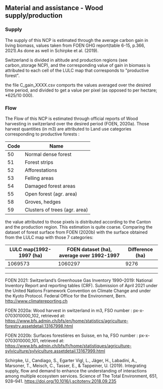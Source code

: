 ## Material and assistance - Wood supply/production

### Supply

The supply of this NCP is estimated through the average carbon gain in living biomass, values taken from FOEN GHG report(table 6-15, p.366, 2021).As done as well in Schirpke et al. (2019). 

Switzerland is divided in altitude and production regions (see carbon_storage NCP), and the corresponding value of gain in biomass is attributed to each cell of the LULC map that corresponds to "productive forest". 

the file C_gain_XXXX.csv comports the values averaged over the desired time period, and divided to get a value per pixel (as opposed to per hectare; *625/10 000).


### Flow

The Flow of this NCP is estimated through official reports of Wood harvesting in switzerland over the desired period (FOEN, 2020a). Those harvest quantities (in m3) are attributed to Land use categories corresponding to productive forests :

| Code | Name                          |
| ---- | ----------------------------- |
| 50   | Normal dense forest           |
| 51   | Forest strips                 |
| 52   | Afforestations                |
| 53   | Felling areas                 |
| 54   | Damaged forest areas          |
| 55   | Open forest (agr. area)       |
| 58   | Groves, hedges                |
| 59   | Clusters of trees (agr. area) |



the value attributed to those pixels is distributed according to the Canton and the production region. This estimation is quite coarse. Comparing the dataset of forest surface from FOEN (2020b) with the surface obtained from the LULC map with those 7 categories: 


| LULC map(1992-1997 (ha) | FOEN dataset (ha), average over 1992-1997 | Difference (ha) |
| ------------- | ----------------------------------------- | --------------- |
| 1069573       | 1060297                                   | 9276            |




------

FOEN 2021: Switzerland’s Greenhouse Gas Inventory 1990–2019: National Inventory Report
and reporting tables (CRF). Submission of April 2021 under the United Nations Framework
Convention on Climate Change and under the Kyoto Protocol. Federal Office for the
Environment, Bern. http://www.climatereporting.ch

FOEN 2020a: Wood harvest in switzerland in m3, FSO number :	px-x-0703010000_102, retrieved at: https://www.bfs.admin.ch/bfs/en/home/statistics/agriculture-forestry.assetdetail.13167998.html

FOEN 2020b: Surfaces forestières en Suisse, en ha, FSO number : px-x-0703010000_101, retrieved at: https://www.bfs.admin.ch/bfs/fr/home/statistiques/agriculture-sylviculture/sylviculture.assetdetail.13167999.html

Schirpke, U., Candiago, S., Egarter Vigl, L., Jäger, H., Labadini, A., Marsoner, T., Meisch, C., Tasser, E., & Tappeiner, U. (2019). Integrating supply, flow and demand to enhance the understanding of interactions among multiple ecosystem services. Science of The Total Environment, 651, 928–941. https://doi.org/10.1016/j.scitotenv.2018.09.235



